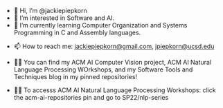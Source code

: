 - 👋 Hi, I’m @jackiepiepkorn
- 👀 I’m interested in Software and AI.
- 🌱 I’m currently learning Computer Organization and Systems Programming in C and Assembly languages.
<!--- - 💞️ I’m looking to collaborate on projects related to Machine Learning or Software Engineering. --->
- 📫 How to reach me: jackiepiepkorn@gmail.com, jpiepkorn@ucsd.edu

- 👩‍💻 You can find my ACM AI Computer Vision project, ACM AI Natural Language Processing WOrkshops, and my Software Tools and Techniques blog in my pinned repositories!
- 👩‍💻 To accesss ACM AI Natural Language Processing Workshops: click the acm-ai-repositories pin and go to SP22/nlp-series

<!---
jackiepiepkorn/jackiepiepkorn is a ✨ special ✨ repository because its `README.md` (this file) appears on your GitHub profile.
You can click the Preview link to take a look at your changes.
--->
